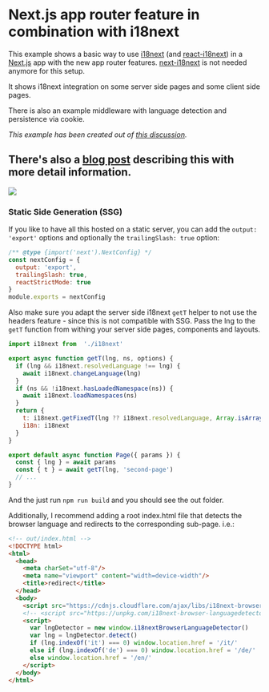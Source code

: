# Next.js app router feature in combination with i18next

This example shows a basic way to use [i18next](https://www.i18next.com) (and [react-i18next](https://react.i18next.com)) in a [Next.js](https://nextjs.org/) app with the new app router features.
[next-i18next](https://next.i18next.com) is not needed anymore for this setup.

It shows i18next integration on some server side pages and some client side pages.

There is also an example middleware with language detection and persistence via cookie.

*This example has been created out of [this discussion](https://github.com/i18next/next-i18next/discussions/1993).*

## There's also a [blog post](https://www.locize.com/blog/i18n-next-app-router) describing this with more detail information.

[![](https://cdn.prod.website-files.com/67a323e323a50df7f24f0a94/67f268673fcfae53e5d4697c_i18n-next-app-router.jpg)](https://www.locize.com/blog/i18n-next-app-router)


### Static Side Generation (SSG)

If you like to have all this hosted on a static server, you can add the `output: 'export'` options and optionally the `trailingSlash: true` option:

```javascript
/** @type {import('next').NextConfig} */
const nextConfig = {
  output: 'export',
  trailingSlash: true,
  reactStrictMode: true
}
module.exports = nextConfig
```

Also make sure you adapt the server side i18next `getT` helper to not use the headers feature - since this is not compatible with SSG.
Pass the lng to the `getT` function from withing your server side pages, components and layouts.

```js
import i18next from  './i18next'

export async function getT(lng, ns, options) {
  if (lng && i18next.resolvedLanguage !== lng) {
    await i18next.changeLanguage(lng)
  }
  if (ns && !i18next.hasLoadedNamespace(ns)) {
    await i18next.loadNamespaces(ns)
  }
  return {
    t: i18next.getFixedT(lng ?? i18next.resolvedLanguage, Array.isArray(ns) ? ns[0] : ns, options?.keyPrefix),
    i18n: i18next
  }
}
```

```js
export default async function Page({ params }) {
  const { lng } = await params
  const { t } = await getT(lng, 'second-page')
  // ...
}
```

And the just run `npm run build` and you should see the out folder.

Additionally, I recommend adding a root index.html file that detects the browser language and redirects to the corresponding sub-page.
i.e.:

```html
<!-- out/index.html -->
<!DOCTYPE html>
<html>
  <head>
    <meta charSet="utf-8"/>
    <meta name="viewport" content="width=device-width"/>
    <title>redirect</title>
  </head>
  <body>
    <script src="https://cdnjs.cloudflare.com/ajax/libs/i18next-browser-languagedetector/7.0.2/i18nextBrowserLanguageDetector.min.js"></script>
    <!-- <script src="https://unpkg.com/i18next-browser-languagedetector@7.0.2/dist/umd/i18nextBrowserLanguageDetector.min.js"></script> -->
    <script>
      var lngDetector = new window.i18nextBrowserLanguageDetector()
      var lng = lngDetector.detect()
      if (lng.indexOf('it') === 0) window.location.href = '/it/'
      else if (lng.indexOf('de') === 0) window.location.href = '/de/'
      else window.location.href = '/en/'
    </script>
  </body>
</html>
```
